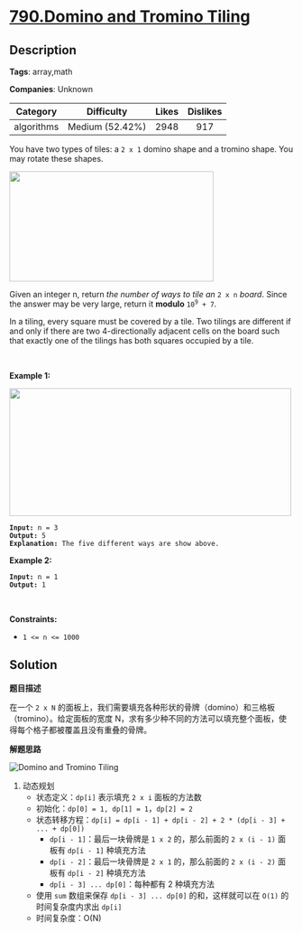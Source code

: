 # [790.Domino and Tromino Tiling](https://leetcode.com/problems/domino-and-tromino-tiling/description/)

## Description

**Tags**: array,math

**Companies**: Unknown

|  Category  |   Difficulty    | Likes | Dislikes |
| :--------: | :-------------: | :---: | :------: |
| algorithms | Medium (52.42%) | 2948  |   917    |

<p>You have two types of tiles: a <code>2 x 1</code> domino shape and a tromino shape. You may rotate these shapes.</p>
<img alt="" src="https://assets.leetcode.com/uploads/2021/07/15/lc-domino.jpg" style="width: 362px; height: 195px;" />
<p>Given an integer n, return <em>the number of ways to tile an</em> <code>2 x n</code> <em>board</em>. Since the answer may be very large, return it <strong>modulo</strong> <code>10<sup>9</sup> + 7</code>.</p>
<p>In a tiling, every square must be covered by a tile. Two tilings are different if and only if there are two 4-directionally adjacent cells on the board such that exactly one of the tilings has both squares occupied by a tile.</p>
<p>&nbsp;</p>
<p><strong class="example">Example 1:</strong></p>
<img alt="" src="https://assets.leetcode.com/uploads/2021/07/15/lc-domino1.jpg" style="width: 500px; height: 226px;" />
<pre><code><strong>Input:</strong> n = 3
<strong>Output:</strong> 5
<strong>Explanation:</strong> The five different ways are show above.</code></pre>
<p><strong class="example">Example 2:</strong></p>
<pre><code><strong>Input:</strong> n = 1
<strong>Output:</strong> 1</code></pre>
<p>&nbsp;</p>
<p><strong>Constraints:</strong></p>
<ul>
  <li><code>1 &lt;= n &lt;= 1000</code></li>
</ul>

## Solution

**题目描述**

在一个 `2 x N` 的面板上，我们需要填充各种形状的骨牌（domino）和三格板（tromino）。给定面板的宽度 N，求有多少种不同的方法可以填充整个面板，使得每个格子都被覆盖且没有重叠的骨牌。

**解题思路**

![Domino and Tromino Tiling](https://gitlab.com/convexwf/convex-resource/-/raw/master/convex-notes/leetcode-Domino_and_Tromino_Tiling.png)

1. 动态规划
   - 状态定义：`dp[i]` 表示填充 `2 x i` 面板的方法数
   - 初始化：`dp[0] = 1, dp[1] = 1`，`dp[2] = 2`
   - 状态转移方程：`dp[i] = dp[i - 1] + dp[i - 2] + 2 * (dp[i - 3] + ... + dp[0])`
     - `dp[i - 1]`：最后一块骨牌是 `1 x 2` 的，那么前面的 `2 x (i - 1)` 面板有 `dp[i - 1]` 种填充方法
     - `dp[i - 2]`：最后一块骨牌是 `2 x 1` 的，那么前面的 `2 x (i - 2)` 面板有 `dp[i - 2]` 种填充方法
     - `dp[i - 3] ... dp[0]`：每种都有 2 种填充方法
   - 使用 `sum` 数组来保存 `dp[i - 3] ... dp[0]` 的和，这样就可以在 `O(1)` 的时间复杂度内求出 `dp[i]`
   - 时间复杂度：O(N)
